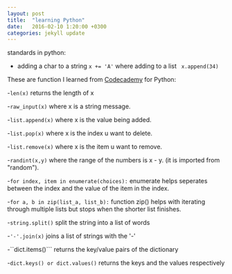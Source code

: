 ```yaml
---
layout: post
title:  "learning Python"
date:   2016-02-10 1:20:00 +0300
categories: jekyll update
---
```

standards in python:

- adding a char to a string ```x += 'A'``` where adding to a list ``` x.append(34)```

These are function I learned from [Codecademy][code-cademy] for Python:

-```len(x)``` returns the length of x

-```raw_input(x)``` where x is a string message.

-```list.append(x)``` where x is the value being added.

-```list.pop(x)``` where x is the index u want to delete.

-```list.remove(x)``` where x is the item u want to remove.

-```randint(x,y)``` where  the range of the numbers is x - y. (it is imported from "random").

-```for index, item in enumerate(choices):``` enumerate helps seperates between the index and the value of the item in the index.

-```for a, b in zip(list_a, list_b):``` function zip() helps with iterating through multiple lists but stops when the shorter list finishes.

-```string.split()``` split the string into a list of words

-```'-'.join(x)``` joins a list of strings with the '-'

-``dict.items()``` returns the key/value pairs of the dictionary

-```dict.keys() or dict.values()``` returns the keys and the values respectively

[code-cademy]: https://www.codecademy.com
